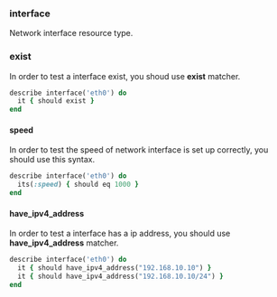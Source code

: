 ### <a name="interface">interface</a>

Network interface resource type.

### exist

In order to test a interface exist, you shoud use **exist** matcher.

```ruby
describe interface('eth0') do
  it { should exist }
end
```

#### speed

In order to test the speed of network interface is set up correctly, you should use this syntax.

```ruby
describe interface('eth0') do
  its(:speed) { should eq 1000 }
end
```

#### have\_ipv4\_address

In order to test a interface has a ip address, you should use **have\_ipv4\_address** matcher.

```ruby
describe interface('eth0') do
  it { should have_ipv4_address("192.168.10.10") }
  it { should have_ipv4_address("192.168.10.10/24") }
end
```
